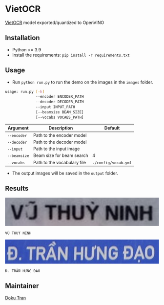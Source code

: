 # VietOCR
[VietOCR](https://github.com/pbcquoc/vietocr) model exported/quantized to OpenVINO

## Installation

- Python >= 3.9
- Install the requirements: `pip install -r requirements.txt`

## Usage

- Run `python run.py` to run the demo on the images in the `images` folder.

```bash
usage: run.py [-h] 
              --encoder ENCODER_PATH 
              --decoder DECODER_PATH
              --input INPUT_PATH 
              [--beamsize BEAM_SIZE] 
              [--vocabs VOCABS_PATH]
```

| Argument  | Description | Default |
| ------------- | ------------- | ------------- | 
| `--encoder`  | Path to the encoder model  |  |
| `--decoder`  | Path to the decoder model  |  |
| `--input`  | Path to the input image  |  |
| `--beamsize`  | Beam size for beam search  | 4 |
| `--vocabs`  | Path to the vocabulary file  | `./config/vocab.yml` |



- The output images will be saved in the `output` folder.

## Results

<img src="sample/sample1.png" alt="1" align="center" />

`VŨ THUỲ NINH`

<img src="sample/sample2.png" alt="1" align="center" />

`Đ. TRẦN HƯNG ĐẠO`

## Maintainer

[Doku Tran](https://github.com/trancongman276)
